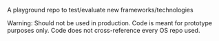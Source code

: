 
A playground repo to test/evaluate new frameworks/technologies

Warning: Should not be used in production. Code is meant for prototype purposes only. Code does not cross-reference every OS repo used.
